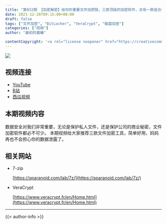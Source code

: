```yaml
---
title: "第032期 【加密解密】给你的重要文件加把锁，三款顶级的加密软件，总有一款适合你！| VeraCrypt BitLocker 文件、硬盘、U盘皆可加密"
date: 2021-12-26T09:15:00+08:00
draft: false
tags: ["文件加密", "BitLocker", "VeraCrypt", "磁盘加密"]
categories: ["视频"]
author: "最初的晨曦"

contentCopyright: '<a rel="license noopener" href="https://creativecommons.org/licenses/by-nc-sa/4.0/deed.zh" target="_blank">本文章采用 CC BY-NC-SA 4.0 许可协议</a>'
---
```


![](../../images/032/0.jpg)
	
## 视频连接
- [YouTube](https://www.youtube.com/watch?v=77ZlVrrRBqI)
- [B站](https://www.bilibili.com/video/BV1Db4y1v7Ne/)
- [西瓜视频](https://www.ixigua.com/7045668870828327432)

## 本期视频内容

数据安全对我们非常重要，无论是保护私人文件，还是保护公司的商业秘密，文件加密软件都必不可少。
本期视频给大家推荐三款文件加密工具，简单好用，妈妈再也不会担心你的数据泄露了。

## 相关网站

- 7-zip

	[https://sparanoid.com/lab/7z/](https://sparanoid.com/lab/7z/)

- VeraCrypt

	[https://www.veracrypt.fr/en/Home.html](https://www.veracrypt.fr/en/Home.html)

---

{{< author-info >}}